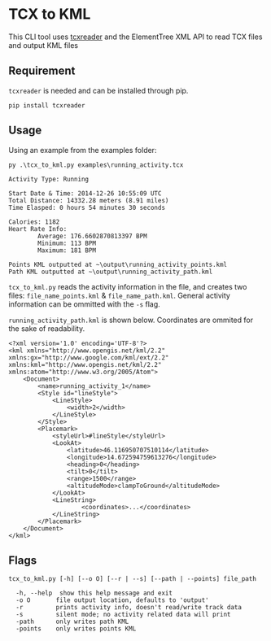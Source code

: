 # TCX to KML
This CLI tool uses [tcxreader](https://github.com/alenrajsp/tcxreader) and the ElementTree XML API to read TCX files and output KML files

## Requirement
`tcxreader` is needed and can be installed through pip.
~~~
pip install tcxreader
~~~

## Usage
Using an example from the examples folder:
~~~
py .\tcx_to_kml.py examples\running_activity.tcx
~~~
~~~
Activity Type: Running

Start Date & Time: 2014-12-26 10:55:09 UTC
Total Distance: 14332.28 meters (8.91 miles)
Time Elasped: 0 hours 54 minutes 30 seconds

Calories: 1182
Heart Rate Info:
        Average: 176.6602870813397 BPM
        Minimum: 113 BPM
        Maximum: 181 BPM

Points KML outputted at ~\output\running_activity_points.kml
Path KML outputted at ~\output\running_activity_path.kml
~~~


`tcx_to_kml.py` reads the activity information in the file, and creates two files: `file_name_points.kml` & `file_name_path.kml`.
General activity information can be ommitted with the `-s` flag.

`running_activity_path.kml` is shown below. Coordinates are ommited for the sake of readability.
~~~kml
<?xml version='1.0' encoding='UTF-8'?>
<kml xmlns="http://www.opengis.net/kml/2.2" xmlns:gx="http://www.google.com/kml/ext/2.2" xmlns:kml="http://www.opengis.net/kml/2.2" xmlns:atom="http://www.w3.org/2005/Atom">
	<Document>
		<name>running_activity_1</name>
		<Style id="lineStyle">
			<LineStyle>
				<width>2</width>
			</LineStyle>
		</Style>
		<Placemark>
			<styleUrl>#lineStyle</styleUrl>
			<LookAt>
				<latitude>46.116950707510114</latitude>
				<longitude>14.672594759613276</longitude>
				<heading>0</heading>
				<tilt>0</tilt>
				<range>1500</range>
				<altitudeMode>clampToGround</altitudeMode>
			</LookAt>
			<LineString>
        			<coordinates>...</coordinates>
			</LineString>
		</Placemark>
	</Document>
</kml>
~~~

## Flags
~~~
tcx_to_kml.py [-h] [--o O] [--r | --s] [--path | --points] file_path

  -h, --help  show this help message and exit
  -o O       file output location, defaults to 'output'
  -r         prints activity info, doesn't read/write track data
  -s         silent mode; no activity related data will print
  -path      only writes path KML
  -points    only writes points KML
~~~
